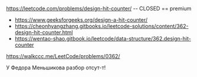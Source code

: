 https://leetcode.com/problems/design-hit-counter/ -- CLOSED == premium

- https://www.geeksforgeeks.org/design-a-hit-counter/
- https://cheonhyangzhang.gitbooks.io/leetcode-solutions/content/362-design-hit-counter.html
- https://wentao-shao.gitbook.io/leetcode/data-structure/362.design-hit-counter

https://walkccc.me/LeetCode/problems/0362/

У Федора Меньшикова разбор отсут-т!
